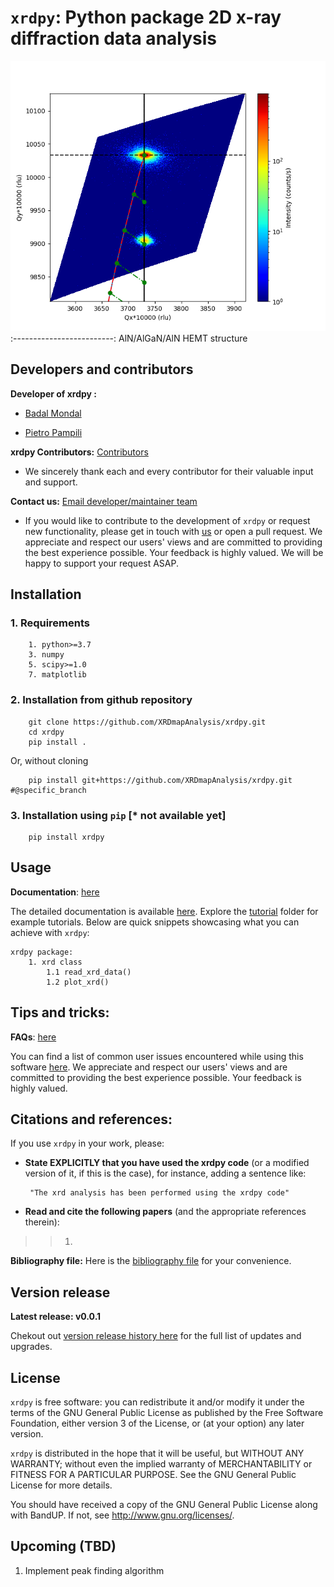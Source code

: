 # `xrdpy`: Python package 2D x-ray diffraction data analysis


<!-- =========================================================== -->

<!-- =========================================================== -->
![](imgs/AlN_AlGaN_AlN.png)
:-------------------------:
AlN/AlGaN/AlN HEMT structure
<!-- =========================================================== -->

<!-- =========================================================== -->
## Developers and contributors
<!-- =========================================================== -->

__Developer of xrdpy :__

* [Badal Mondal](https://github.com/bmondal94)

* [Pietro Pampili](https://github.com/pampili)

__xrdpy Contributors:__  [Contributors](https://github.com/XRDmapAnalysis/graphs/contributors)

* We sincerely thank each and every contributor for their valuable input and support.

__Contact us:__ [Email developer/maintainer team](mailto:badalmondal.chembgc@gmail.com,pietro.pampili@tyndall.ie)

* If you would like to contribute to the development of `xrdpy` or request new functionality, please get in touch with [us](mailto:badalmondal.chembgc@gmail.com,pietro.pampili@tyndall.ie) or open a pull request. We appreciate and respect our users' views and are committed to providing the best experience possible. Your feedback is highly valued. We will be happy to support your request ASAP.

<!-- =========================================================== -->

<!-- =========================================================== -->
## Installation

### 1. Requirements
```
    1. python>=3.7
    3. numpy
    5. scipy>=1.0
    7. matplotlib
```

### 2. Installation from github repository

```
    git clone https://github.com/XRDmapAnalysis/xrdpy.git
    cd xrdpy
    pip install .  
```
Or, without cloning
```
    pip install git+https://github.com/XRDmapAnalysis/xrdpy.git #@specific_branch
```

### 3. Installation using `pip` [* not available yet]

```
    pip install xrdpy
```

<!-- =========================================================== -->

<!-- =========================================================== -->
## Usage
__Documentation__: [here](docs/USAGE.md)

The detailed documentation is available [here](docs/USAGE.md). Explore the [tutorial](tutorials) folder for example tutorials. Below are quick snippets showcasing what you can achieve with `xrdpy`:
```
xrdpy package:
    1. xrd class
        1.1 read_xrd_data()
        1.2 plot_xrd()
```

<!-- =========================================================== -->
## Tips and tricks:

__FAQs__: [here](docs/FAQs.md)

You can find a list of common user issues encountered while using this software [here](docs/FAQs.md). We appreciate and respect our users' views and are committed to providing the best experience possible. Your feedback is highly valued.

<!-- =========================================================== -->

<!-- =========================================================== -->
## Citations and references:

If you use `xrdpy` in your work, please:

  * **State EXPLICITLY that you have used the xrdpy code** (or a modified version of it, if this is the case), for instance, adding a sentence like:

         "The xrd analysis has been performed using the xrdpy code"

  * **Read and cite the following papers** (and the appropriate references therein):
    
>> 1.

__Bibliography file:__ Here is the [bibliography file](docs/REFERENCES.md) for your convenience.

<!-- =========================================================== -->

<!-- =========================================================== -->
## Version release
__Latest release: v0.0.1__

Chekout out [version release history here](docs/RELEASE.md) for the full list of updates and upgrades.

<!-- =========================================================== -->

<!-- =========================================================== -->
## License

`xrdpy` is free software: you can redistribute it and/or modify
it under the terms of the GNU General Public License as published by
the Free Software Foundation, either version 3 of the License, or
(at your option) any later version.

`xrdpy` is distributed in the hope that it will be useful,
but WITHOUT ANY WARRANTY; without even the implied warranty of
MERCHANTABILITY or FITNESS FOR A PARTICULAR PURPOSE.  See the
GNU General Public License for more details.

You should have received a copy of the GNU General Public License
along with BandUP.  If not, see <http://www.gnu.org/licenses/>.
<!-- =========================================================== -->

<!-- =========================================================== -->
## Upcoming (TBD)
1. Implement peak finding algorithm
<!-- =========================================================== -->

